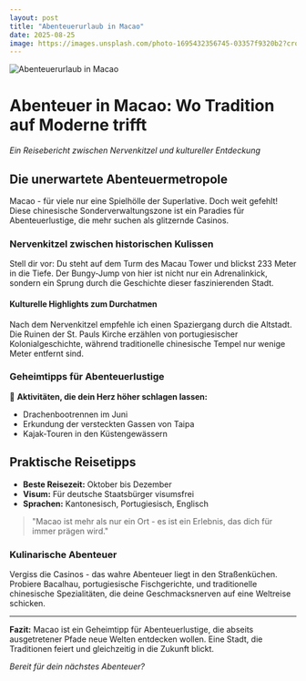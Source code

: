 ```yaml
---
layout: post
title: "Abenteuerurlaub in Macao"
date: 2025-08-25
image: https://images.unsplash.com/photo-1695432356745-03357f9320b2?crop=entropy&cs=tinysrgb&fit=max&fm=jpg&ixid=M3w3OTQ0MzZ8MHwxfHNlYXJjaHwxfHxBYmVudGV1ZXJ1cmxhdWIlMjBNYWNhb3xlbnwwfDB8fHwxNzU2MDkzMjUyfDA&ixlib=rb-4.1.0&q=80&w=1080
---
```


![Abenteuerurlaub in Macao](https://images.unsplash.com/photo-1695432356745-03357f9320b2?crop=entropy&cs=tinysrgb&fit=max&fm=jpg&ixid=M3w3OTQ0MzZ8MHwxfHNlYXJjaHwxfHxBYmVudGV1ZXJ1cmxhdWIlMjBNYWNhb3xlbnwwfDB8fHwxNzU2MDkzMjUyfDA&ixlib=rb-4.1.0&q=80&w=1080)

# Abenteuer in Macao: Wo Tradition auf Moderne trifft

*Ein Reisebericht zwischen Nervenkitzel und kultureller Entdeckung*

## Die unerwartete Abenteuermetropole

Macao - für viele nur eine Spielhölle der Superlative. Doch weit gefehlt! Diese chinesische Sonderverwaltungszone ist ein Paradies für Abenteuerlustige, die mehr suchen als glitzernde Casinos.

### Nervenkitzel zwischen historischen Kulissen

Stell dir vor: Du steht auf dem Turm des Macau Tower und blickst 233 Meter in die Tiefe. Der Bungy-Jump von hier ist nicht nur ein Adrenalinkick, sondern ein Sprung durch die Geschichte dieser faszinierenden Stadt.

#### Kulturelle Highlights zum Durchatmen

Nach dem Nervenkitzel empfehle ich einen Spaziergang durch die Altstadt. Die Ruinen der St. Pauls Kirche erzählen von portugiesischer Kolonialgeschichte, während traditionelle chinesische Tempel nur wenige Meter entfernt sind.

### Geheimtipps für Abenteuerlustige

🌟 **Aktivitäten, die dein Herz höher schlagen lassen:**
- Drachenbootrennen im Juni
- Erkundung der versteckten Gassen von Taipa
- Kajak-Touren in den Küstengewässern

## Praktische Reisetipps

- **Beste Reisezeit:** Oktober bis Dezember
- **Visum:** Für deutsche Staatsbürger visumsfrei
- **Sprachen:** Kantonesisch, Portugiesisch, Englisch

> "Macao ist mehr als nur ein Ort - es ist ein Erlebnis, das dich für immer prägen wird."

### Kulinarische Abenteuer

Vergiss die Casinos - das wahre Abenteuer liegt in den Straßenküchen. Probiere Bacalhau, portugiesische Fischgerichte, und traditionelle chinesische Spezialitäten, die deine Geschmacksnerven auf eine Weltreise schicken.

---

**Fazit:** Macao ist ein Geheimtipp für Abenteuerlustige, die abseits ausgetretener Pfade neue Welten entdecken wollen. Eine Stadt, die Traditionen feiert und gleichzeitig in die Zukunft blickt.

*Bereit für dein nächstes Abenteuer?*